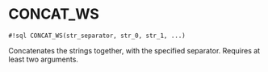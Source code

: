 # CONCAT_WS

`#!sql CONCAT_WS(str_separator, str_0, str_1, ...)`

Concatenates the strings together, with the specified
separator. Requires at least two arguments.
